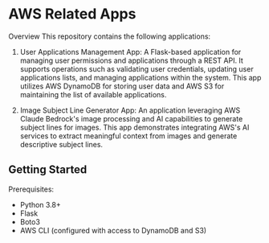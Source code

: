 # AWS Related Apps
Overview
This repository contains the following applications:

1. User Applications Management App: A Flask-based application for managing user permissions and applications through a REST API. It supports operations such as validating user credentials, updating user applications lists, and managing applications within the system. This app utilizes AWS DynamoDB for storing user data and AWS S3 for maintaining the list of available applications.

2. Image Subject Line Generator App: An application leveraging AWS Claude Bedrock's image processing and AI capabilities to generate subject lines for images. This app demonstrates integrating AWS's AI services to extract meaningful context from images and generate descriptive subject lines.

## Getting Started
Prerequisites:
* Python 3.8+
* Flask
* Boto3
* AWS CLI (configured with access to DynamoDB and S3)
